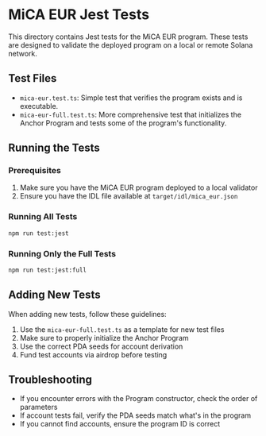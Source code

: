 # MiCA EUR Jest Tests

This directory contains Jest tests for the MiCA EUR program. These tests are designed to validate the deployed program on a local or remote Solana network.

## Test Files

- `mica-eur.test.ts`: Simple test that verifies the program exists and is executable.
- `mica-eur-full.test.ts`: More comprehensive test that initializes the Anchor Program and tests some of the program's functionality.

## Running the Tests

### Prerequisites

1. Make sure you have the MiCA EUR program deployed to a local validator
2. Ensure you have the IDL file available at `target/idl/mica_eur.json`

### Running All Tests

```bash
npm run test:jest
```

### Running Only the Full Tests

```bash
npm run test:jest:full
```

## Adding New Tests

When adding new tests, follow these guidelines:

1. Use the `mica-eur-full.test.ts` as a template for new test files
2. Make sure to properly initialize the Anchor Program
3. Use the correct PDA seeds for account derivation
4. Fund test accounts via airdrop before testing

## Troubleshooting

- If you encounter errors with the Program constructor, check the order of parameters
- If account tests fail, verify the PDA seeds match what's in the program
- If you cannot find accounts, ensure the program ID is correct 